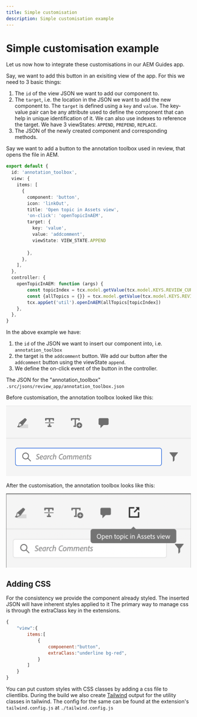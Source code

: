 ```yaml
---
title: Simple customisation
description: Simple customisation example
---
```


# Simple customisation example

Let us now how to integrate these customisations in our AEM Guides app.

Say, we want to add this button in an exisiting view of the app.
For this we need to 3 basic things:

1. The `id` of the view JSON we want to add our component to.
2. The `target`, i.e. the location in the JSON we want to add the new component to. The `target` is defined using a `key` and `value`. The key-value pair can be any attribute used to define the component that can help in unique identification of it.
We can also use indexes to reference the target.
We have 3 viewStates:  `APPEND`, `PREPEND`, `REPLACE`.
3. The JSON of the newly created component and corresponding methods.

Say we want to add a button to the annotation toolbox used in review, that opens the file in AEM.

```typescript
export default {
  id: 'annotation_toolbox', 
  view: {
    items: [
      {
        component: 'button',
        icon: 'linkOut',
        title: 'Open topic in Assets view',
        'on-click': 'openTopicInAEM',
        target: {
          key: 'value',
          value: 'addcomment',
          viewState: VIEW_STATE.APPEND

        },
      },
    ],
  },
  controller: {
    openTopicInAEM: function (args) {
        const topicIndex = tcx.model.getValue(tcx.model.KEYS.REVIEW_CURR_TOPIC)
        const {allTopics = {}} = tcx.model.getValue(tcx.model.KEYS.REVIEW_DATA) || {}
        tcx.appGet('util').openInAEM(allTopics[topicIndex])
    },
  },
}
```

In the above example we have:

1. the `id` of the JSON we want to insert our component into, i.e. `annotation_toolbox`
2. the target is the `addcomment` button. We add our button after the `addcomment` button using the viewState `append`.
3. We define the on-click event of the button in the controller.

The JSON for the "annotation_toolbox"  `.src/jsons/review_app/annotation_toolbox.json`

Before customisation, the annotation toolbox looked like this:

![annotation-toolbox](imgs/annotation_toolbox.png "Annotation toolbox")

After the customisation, the annotation toolbox looks like this:

![customised-annotation-toolbox](imgs/customised_annotation_toolbox.png "Customised annotation toolbox")

## Adding CSS

For the consistency we provide the component already styled. The inserted JSON will have inherent styles applied to it
The primary way to manage css is through the extraClass key in the extensions.

```js
{    
    "view":{
        items:[
            {
                compoenent:"button",
                extraClass:"underline bg-red",
            }
        ]
    }
}

```

You can put custom styles with CSS classes by adding a css file to clientlibs. During the build we also create [Tailwind](https://tailwindcss.com/docs/utility-first) output for the utility classes in tailwind. The config for the same can be found at the extension's `tailwind.config.js` at `./tailwind.config.js`
